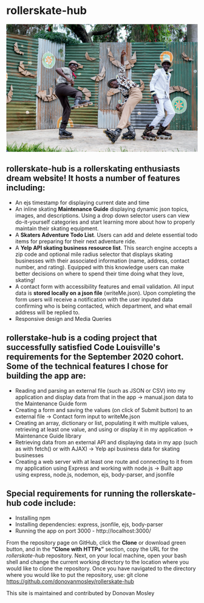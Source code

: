 # rollerskate-hub

![rollerskate-hub logo](https://github.com/donovanmosley/rollerskate-hub/blob/master/node-js-playlist/public/assets/inline-group.jpg?raw=true)

## **rollerskate-hub is a rollerskating enthusiasts dream website!  It hosts a number of features including:**

* An ejs timestamp for displaying current date and time
* An inline skating **Maintenance Guide** displaying dynamic json topics, images, and descriptions.  Using a drop down selector users can view do-it-yourself categories and start learning more about how to properly maintain their skating equipment.   
* A **Skaters Adventure Todo List**. Users can add and delete essential todo items for preparing for their next adventure ride.
* A **Yelp API skating business resource list**.  This search engine accepts a zip code and optional mile radius selector that displays skating businesses with their associated information (name, address, contact number, and rating).  Equipped with this knowledge users can make better decisions on where to spend their time doing what they love, skating! 
* A contact form with accessibility features and email validation.  All input data is **stored locally on a json file** (writeMe.json).  Upon completing the form users will receive a notification with the user inputed data confirming who is being contacted, which department, and what email address will be replied to.
* Responsive design and Media Queries

## **rollerstake-hub is a coding project that successfully satisfied Code Louisville's requirements for the September 2020 cohort.  Some of the technical features I chose for building the app are:**

* Reading and parsing an external file (such as JSON or CSV) into my application and display data from that in the app -> manual.json data to the Maintenance Guide form
* Creating a form and saving the values (on click of Submit button) to an external file -> Contact form input to writeMe.json
* Creating an array, dictionary or list, populating it with multiple values, retrieving at least one value, and using or display it in my application -> Maintenance Guide library
* Retrieving data from an external API and displaying data in my app (such as with fetch() or with AJAX) -> Yelp api business data for skating businesses
* Creating a web server with at least one route and connecting to it from my application using Express and working with node.js -> Built app using express, node.js, nodemon, ejs, body-parser, and jsonfile

## Special requirements for running the rollerskate-hub code include: 

* Installing npm
* Installing dependencies: express, jsonfile, ejs, body-parser
* Running the app on port 3000 - http://localhost:3000/

From the repository page on GitHub, click the **Clone** or download green button, and in the **“Clone with HTTPs”** section, copy the URL for the *rollerskate-hub* repository. Next, on your local machine, open your bash shell and change the current working directory to the location where you would like to clone the repository. Once you have navigated to the directory where you would like to put the repository, use: git clone https://github.com/donovanmosley/rollerskate-hub 

This site is maintained and contributed by Donovan Mosley


